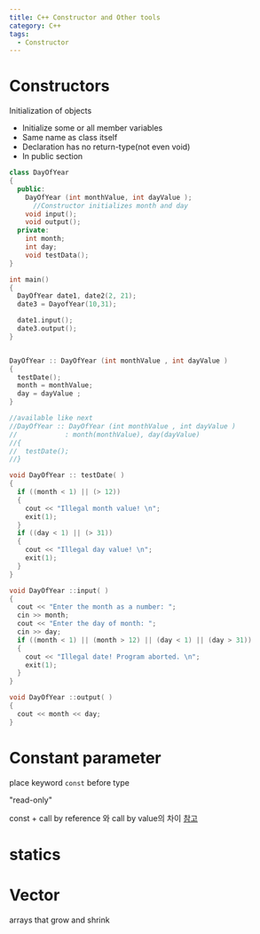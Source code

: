 ```yaml
---
title: C++ Constructor and Other tools
category: C++
tags:
  - Constructor
---
```


# Constructors

Initialization of objects  

- Initialize some or all member variables
- Same name as class itself
- Declaration has no return-type(not even void)
- In public section

~~~c++
class DayOfYear
{
  public: 
    DayOfYear (int monthValue, int dayValue );
      //Constructor initializes month and day 
    void input();
    void output();
  private:
    int month;
    int day;
    void testData();
}

int main()
{
  DayOfYear date1, date2(2, 21);
  date3 = DayofYear(10,31);

  date1.input();
  date3.output();
}


DayOfYear :: DayOfYear (int monthValue , int dayValue )
{
  testDate();
  month = monthValue;
  day = dayValue ;
}

//available like next
//DayOfYear :: DayOfYear (int monthValue , int dayValue )
//            : month(monthValue), day(dayValue)
//{
//  testDate();
//}

void DayOfYear :: testDate( )
{
  if ((month < 1) || (> 12))
  {
    cout << "Illegal month value! \n";
    exit(1);
  }
  if ((day < 1) || (> 31))
  {
    cout << "Illegal day value! \n";
    exit(1);
  }
}

void DayOfYear ::input( )
{
  cout << "Enter the month as a number: ";
  cin >> month;
  cout << "Enter the day of month: ";
  cin >> day;
  if ((month < 1) || (month > 12) || (day < 1) || (day > 31))
  {
    cout << "Illegal date! Program aborted. \n";
    exit(1);
  }
}

void DayOfYear ::output( )
{
  cout << month << day;
}
~~~

# Constant parameter

place keyword `const` before type

"read-only"



const + call by reference 와 call by value의 차이
[참고](https://hashcode.co.kr/questions/2212/c-const-reference-%EB%B3%80%EC%88%98%EC%99%80-%EA%B7%B8%EB%83%A5-%EB%B3%80%EC%88%98%EC%9D%98-%EC%B0%A8%EC%9D%B4%EC%A0%90)

# statics

# Vector

arrays that grow and shrink

